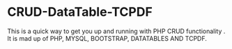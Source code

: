 # CRUD-DataTable-TCPDF
This is a quick way to get you up and running with PHP CRUD functionality . It is mad up of PHP, MYSQL, BOOTSTRAP, DATATABLES AND TCPDF.
